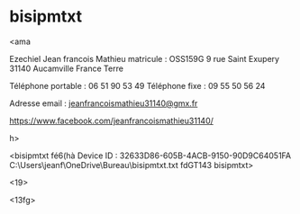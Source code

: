 # bisipmtxt

<ama

Ezechiel
Jean francois Mathieu 
matricule : OSS159G
9 rue Saint Exupery
31140 Aucamville
France
Terre

Téléphone portable : 06 51 90 53 49
Téléphone fixe : 09 55 50 56 24

Adresse email : jeanfrancoismathieu31140@gmx.fr

https://www.facebook.com/jeanfrancoismathieu31140/

h>


<bisipmtxt
fé6(hà
Device ID : 32633D86-605B-4ACB-9150-90D9C64051FA
C:\Users\jeanf\OneDrive\Bureau\bisipmtxt.txt
fdGT143
bisipmtxt>

<19> 

<13fg>


